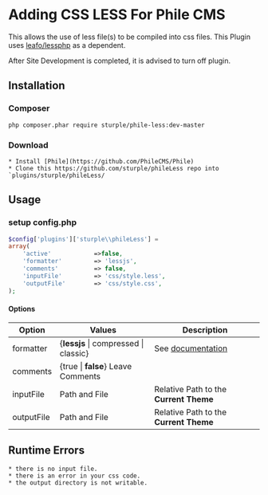 
# Adding CSS LESS For Phile CMS

This allows the use of less file(s) to be compiled into css files.
This Plugin  uses [leafo/lessphp](https://packagist.org/packages/leafo/lessphp) as a dependent.

After Site Development is completed, it is advised to turn off plugin.



## Installation
### Composer
```
php composer.phar require sturple/phile-less:dev-master
```

### Download
```
* Install [Phile](https://github.com/PhileCMS/Phile)
* Clone this https://github.com/sturple/phileLess repo into `plugins/sturple/phileLess/
```

## Usage

### setup config.php

``` php
$config['plugins']['sturple\\phileLess'] =
array(
	'active'			=>false,
	'formatter' 		=> 'lessjs', 
	'comments'			=> false,
	'inputFile' 		=> 'css/style.less',
	'outputFile' 		=> 'css/style.css',		
);

```

#### Options

| Option | Values | Description |
| ------ | ------- | ----------- |
| formatter | {**lessjs** \| compressed \| classic} | See [documentation](http://leafo.net/lessphp/docs/#php_interface)  |
| comments | {true \| **false**} Leave Comments  |
| inputFile | Path and File| Relative Path to the **Current Theme** |
| outputFile| Path and File| Relative Path to the **Current Theme** |

## Runtime Errors
```
* there is no input file.
* there is an error in your css code.
* the output directory is not writable.
```


